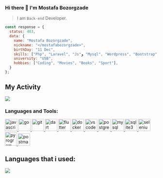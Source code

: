 ### Hi there 👋 I'm Mostafa Bozorgzade

> I am `Back-end` Developer.

```js
const response = {
  status: 403,
  data: {
    name: "Mostafa Bozorgzade",
    nickname: "</mostafabozorgzade>",
    birthDay: "11 Dec",
    skills: ["Php", "Laravel", "Js"و "Mysql", "Wordpress", "Bootstrap", "..."],
    university: "USB",
    hobbies: ["Coding", "Movies", "Books", "Sport"],
  }
};
```

## My Activity
<img src="https://github-readme-stats.vercel.app/api?username=mostafabozorgzade&show_icons=true&theme=dark">

<h3 align="left">Languages and Tools:</h3>
<p align="left"> </a> <a href="https://www.javascript.com/" target="_blank" rel="noreferrer"> <img src="https://www.svgrepo.com/show/303206/javascript-logo.svg" alt="javascript" width="40" height="40"/> </a> <a href="https://go.dev/" target="_blank" rel="noreferrer"> <img src="https://cdn.worldvectorlogo.com/logos/go-8.svg" alt="go" width="40" height="40"/> <a href="https://git-scm.com/" target="_blank" rel="noreferrer"> <img src="https://www.svgrepo.com/show/303548/git-icon-logo.svg" alt="git" width="40" height="40"/> <a href="https://dart.dev/" target="_blank" rel="noreferrer"> <img src="https://cdn.worldvectorlogo.com/logos/dart.svg" alt="dart" width="40" height="40"/> <a href="https://flutter.dev/" target="_blank" rel="noreferrer"> <img src="https://cdn.worldvectorlogo.com/logos/flutter.svg" alt="flutter" width="40" height="40"/> <a href="https://www.docker.com/" target="_blank" rel="noreferrer"> <img src="https://www.svgrepo.com/show/448221/docker.svg" alt="docker" width="40" height="40"/> <a href="https://code.visualstudio.com/" target="_blank" rel="noreferrer"> <img src="https://www.svgrepo.com/show/303535/visual-studio-code-logo.svg" alt="vscode" width="40" height="40"/> <a href="https://www.postgresql.org/" target="_blank" rel="noreferrer"> <img src="https://cdn.worldvectorlogo.com/logos/postgresql.svg" alt="postgresql" width="40" height="40"/> <a href="https://www.mysql.com/" target="_blank" rel="noreferrer"> <img src="https://www.svgrepo.com/show/355133/mysql.svg" alt="mysql" width="40" height="40"/> </a> <a href="https://www.sqlite.org/" target="_blank" rel="noreferrer"> <img src="https://cdn.worldvectorlogo.com/logos/sqlite.svg" alt="sqlite3" width="40" height="40"/> </a> <a href="https://selenium-python.readthedocs.io/" target="_blank" rel="noreferrer"> <img src="https://www.svgrepo.com/show/354321/selenium.svg" alt="selenium" width="40" height="40"/> <a href="https://docs.pyrogram.org/" target="_blank" rel="noreferrer"> <img src="https://docs.pyrogram.org/_static/pyrogram.png" alt="pyrogram" width="38" height="45"/> <a href="https://postman.com" target="_blank" rel="noreferrer"> <img src="https://www.vectorlogo.zone/logos/getpostman/getpostman-icon.svg" alt="postman" width="40" height="40"/> </a>

## Languages that i used:
<img src="https://github-readme-stats.vercel.app/api/top-langs/?username=mostafabozorgzade&hide_progress=true">
